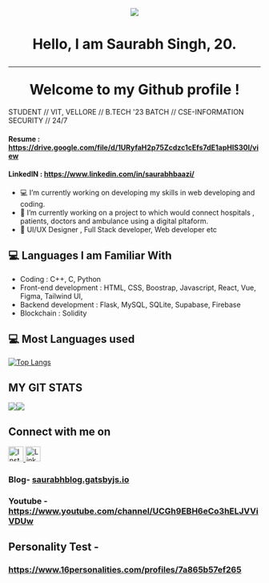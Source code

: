 
<p align="center">
  <img src="https://user-images.githubusercontent.com/58622363/155133957-912fb88e-5c7f-4ee9-9269-c9ab0bab3d3c.png" />
</p>

<h1 align="center">
   Hello, I am Saurabh Singh, 20.<br><hr>
 Welcome to my Github profile ! 
</h1>

STUDENT // VIT, VELLORE // B.TECH '23 BATCH // CSE-INFORMATION SECURITY // 24/7


#### Resume :    https://drive.google.com/file/d/1URyfaH2p75Zcdzc1cEfs7dE1apHlS30l/view
#### LinkedIN :  https://www.linkedin.com/in/saurabhbaazi/


- :computer:  I’m currently working on developing my skills in web developing and coding.
- :robot: I’m currently working on a project to which would connect hospitals , patients, doctors and ambulance using a digital pltaform.
- 👯 UI/UX Designer , Full Stack developer, Web developer etc

## :computer: Languages I am Familiar With

* Coding : C++, C, Python
* Front-end development :  HTML, CSS, Boostrap, Javascript, React, Vue, Figma, Tailwind UI,
* Backend development : Flask, MySQL, SQLite, Supabase, Firebase
* Blockchain : Solidity 


## :computer: Most Languages used

[![Top Langs](https://github-readme-stats.vercel.app/api/top-langs/?username=baazis&layout=compact)](https://github.com/baazis/github-readme-stats)

## MY GIT STATS

<img src="https://github-readme-stats.vercel.app/api?username=baazis&&show_icons=true&count_private=true&theme=radical"/><img src="https://github-readme-streak-stats.herokuapp.com/?user=baazis&theme=radical"/>

## Connect with me on

<a href="https://www.instagram.com/s_baazi/" target="_blank" >
         <img alt="Insta" src="https://i.pinimg.com/736x/c8/95/2d/c8952d6e421a83d298a219edee783167.jpg"
         width='30' height='30'>
      </a>
<a href="https://www.linkedin.com/in/saurabh-singh-573361199/" target="_blank" >
         <img alt="LinkedIn" src="https://upload.wikimedia.org/wikipedia/commons/thumb/e/e9/Linkedin_icon.svg/1024px-Linkedin_icon.svg.png"
         width='30' height='30'>
      </a>


### Blog- <a href="https://saurabhblog.gatsbyjs.io">saurabhblog.gatsbyjs.io</a>

### Youtube - https://www.youtube.com/channel/UCGh9EBH6eCo3hELJVViVDUw

## Personality Test -
### https://www.16personalities.com/profiles/7a865b57ef265


